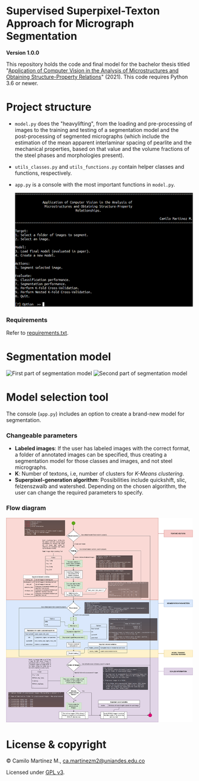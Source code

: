 # Supervised Superpixel-Texton Approach for Micrograph Segmentation

**Version 1.0.0**

This repository holds the code and final model for the bachelor thesis titled "[Application of Computer Vision in the Analysis of Microstructures and Obtaining Structure-Property Relations](https://repositorio.uniandes.edu.co/entities/publication/60ccf854-b041-441b-b7f7-8a79662c4bc1)" (2021). This code requires Python 3.6 or newer.

# Project structure
- `model.py` does the "heavylifting", from the loading and pre-processing of images to the training and testing of a segmentation model and the post-processing of segmented micrographs (which include the estimation of the mean apparent interlaminar spacing of pearlite and the mechanical properties, based on that value and the volume fractions of the steel phases and morphologies present).
- `utils_classes.py` and `utils_functions.py` contain helper classes and functions, respectively.
- `app.py` is a console with the most important functions in `model.py`.

     ![Console menu](final_model/console_menu.png "Console menu")
     
### Requirements
Refer to [requirements.txt](requirements.txt).

# Segmentation model
![First part of segmentation model](final_model/image_segmentation_firstpart.png "First part of a micrograph segmentation")
![Second part of segmentation model](final_model/image_segmentation_parttwo.png "Second part of a micrograph segmentation")

# Model selection tool
The console (`app.py`) includes an option to create a brand-new model for segmentation.
### Changeable parameters
- **Labeled images**: If the user has labeled images with the correct format, a folder of annotated images can be specified, thus creating a segmentation model for those classes and images, and not steel micrographs.
- **K**: Number of textons, i.e, number of clusters for *K-Means clustering*.
- **Superpixel-generation algorithm**: Possibilities include quickshift, slic, felzenszwalb and watershed. Depending on the chosen algorithm, the user can change the required parameters to specify.
### Flow diagram
![Model selection tool](final_model/model_selection.png "Flow diagram of the model selection tool")

# License & copyright
© Camilo Martínez M., <ca.martinezm2@uniandes.edu.co>

Licensed under [GPL v3](LICENSE).
